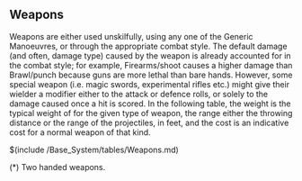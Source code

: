 ## Weapons

Weapons are either used unskilfully, using any one of the Generic Manoeuvres, or through the appropriate combat style. The default damage (and often, damage type) caused by the weapon is already accounted for in the combat style; for example, Firearms/shoot causes a higher damage than Brawl/punch because guns are more lethal than bare hands.
However, some special weapon (i.e. magic swords, experimental rifles etc.) might give their wielder a modifier either to the attack or defence rolls, or solely to the damage caused once a hit is scored.
In the following table, the weight is the typical weight of for the given type of weapon, the range either the throwing distance or the range of the projectiles, in feet, and the cost is an indicative cost for a normal weapon of that kind.

$(include /Base_System/tables/Weapons.md)

(*) Two handed weapons.